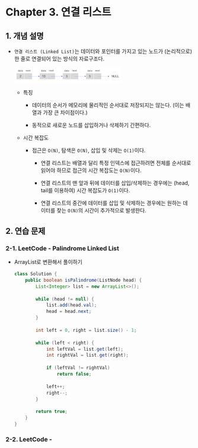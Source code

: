 # Chapter 3. 연결 리스트

## 1. 개념 설명

* `연결 리스트 (Linked List)`는 데이터와 포인터를 가지고 있는 노드가 (논리적으로) 한 줄로 연결되어 있는 방식의 자료구조다.

    <img src="./images/1.png" width="60%" height="60%">

    * 특징
    
        * 데이터의 순서가 메모리에 물리적인 순서대로 저장되지는 않는다. (이는 배열과 가장 큰 차이점이다.)
        
        * 동적으로 새로운 노드를 삽입하거나 삭제하기 간편하다.
    
    * 시간 복잡도
    
        * 접근은 `O(N)`, 탐색은 `O(N)`, 삽입 및 삭제는 `O(1)`이다.
        
            * 연결 리스트는 배열과 달리 특정 인덱스에 접근하려면 전체를 순서대로 읽어야 하므로 접근의 시간 복잡도는 `O(N)`이다.
            
            * 연결 리스트의 맨 앞과 뒤에 데이터를 삽입/삭제하는 경우에는 (head, tail를 이용하여) 시간 복잡도가 `O(1)`이다.

            * 연결 리스트의 중간에 데이터를 삽입 및 삭제하는 경우에는 원하는 데이터를 찾는 `O(N)`의 시간이 추가적으로 발생한다.

## 2. 연습 문제

### 2-1. LeetCode - Palindrome Linked List

* ArrayList로 변환해서 풀이하기

  ```java
  class Solution {
      public boolean isPalindrome(ListNode head) {
          List<Integer> list = new ArrayList<>();
          
          while (head != null) {
              list.add(head.val);
              head = head.next;
          }

          int left = 0, right = list.size() - 1;
          
          while (left < right) {
              int leftVal = list.get(left);
              int rightVal = list.get(right);
              
              if (leftVal != rightVal)
                  return false;
              
              left++;
              right--;
          }
          
          return true;
      }
  }
  ```

### 2-2. LeetCode - 

```java

```


